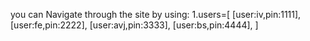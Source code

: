 you can Navigate through the site by using:
1.users=[
[user:iv,pin:1111],
[user:fe,pin:2222],
[user:avj,pin:3333],
[user:bs,pin:4444],
]

